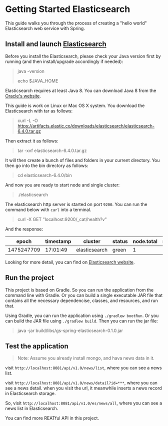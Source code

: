 # Getting Started Elasticsearch

This guide walks you through the process of creating a "hello world" Elasticsearch web service with Spring.

## Install and launch [Elasticsearch](https://www.elastic.co/guide/en/elasticsearch/reference/current/_installation.html)

Before you install the Elasticsearch, please check your Java version first by running (and then install/upgrade accordingly if needed):

> java -version
> 
> echo $JAVA_HOME

Elasticsearch requires at least Java 8. You can download Java 8 from the [Oracle's website](https://docs.oracle.com/javase/8/docs/technotes/guides/install/install_overview.html).

This guide is work on Linux or Mac OS X system. You download the Elasticsearch with tar as follows:

> curl -L -O https://artifacts.elastic.co/downloads/elasticsearch/elasticsearch-6.4.0.tar.gz

Then extract it as follows:

> tar -xvf elasticsearch-6.4.0.tar.gz

It will then create a bunch of files and folders in your current directory. You then go into the bin directory as follows:

> cd elasticsearch-6.4.0/bin

And now you are ready to start node and single cluster:

> ./elasticsearch

The elasticsearch http server is started on port `9200`. You can run the command below with `curl` into a terminal.

> curl -X GET "localhost:9200/_cat/health?v"

And the response:

| epoch      | timestamp | cluster       | status | node.total | node.data | shards | pri | relo | init | unassign | pending_tasks | max_task\_wait_time | active_shards\_percent |
| ---------- | --------- | ------------- | ------ | ---------- | --------- | ------ | --- | ---- | ---- | -------- | ------------- | ------------------- | ---------------------- |
| 1475247709 | 17:01\:49 | elasticsearch | green  | 1          | 1         | 0      | 0   | 0    | 0    | 0        | 0             | -                   | 100%                   |

Looking for more detail, you can find on [Elasticsearch website](https://www.elastic.co/guide/en/elasticsearch/reference/current/getting-started.html).

## Run the project

This project is based on Gradle. So you can run the application from the command line with Gradle. Or you can build a single executable JAR file that contains all the necessary dependencise, classes, and resources, and run that.

Using Gradle, you can run the application using `./gradlew bootRun`. Or you can build the JAR file using `./gradlew build`. Then you can run the jar file:

> java -jar build/libs/gs-spring-elasticsearch-0.1.0.jar

## Test the application

> Note: Assume you already install mongo, and hava news data in it.

visit `http://localhost:8081/api/v1.0/news/list`, where you can see a news list.

visit `http://localhost:8081/api/v1.0/news/detail?id=***`, where you can see a news detail. when you visit the url, it meanwhile inserts a news record in Elasticsearch storage.

So, visit `http://localhost:8081/api/v1.0/es/news/all`, where you can see a news list in Elasticsearch.

You can find more REATful API in this project.

